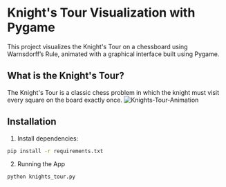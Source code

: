 # Knight's Tour Visualization with Pygame

This project visualizes the Knight's Tour on a chessboard using Warnsdorff’s Rule, animated with a graphical interface built using Pygame.

##  What is the Knight's Tour?

The Knight's Tour is a classic chess problem in which the knight must visit every square on the board exactly once.
![Knights-Tour-Animation](https://github.com/user-attachments/assets/7651b039-9ab9-434b-9eeb-11466e26ff72)

## Installation

1. Install dependencies:
```bash
pip install -r requirements.txt
```
2. Running the App
```bash
python knights_tour.py
````
